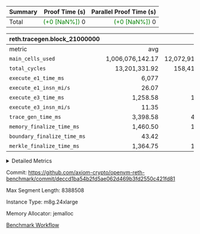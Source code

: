 | Summary | Proof Time (s) | Parallel Proof Time (s) |
|:---|---:|---:|
| Total | <span style='color: green'>(+0 [NaN%])</span> 0 | <span style='color: green'>(+0 [NaN%])</span> 0 |


| reth.tracegen.block_21000000 |||||
|:---|---:|---:|---:|---:|
|metric|avg|sum|max|min|
| `main_cells_used     ` |  1,006,076,142.17 |  12,072,913,706 |  1,606,403,081 |  629,375,686 |
| `total_cycles        ` |  13,201,331.92 |  158,415,983 |  19,695,100 |  3,903,200 |
| `execute_e1_time_ms  ` |  6,077 |  6,077 |  6,077 |  6,077 |
| `execute_e1_insn_mi/s` |  26.07 | -          |  26.07 |  26.07 |
| `execute_e3_time_ms  ` |  1,258.58 |  15,103 |  2,771 |  325 |
| `execute_e3_insn_mi/s` |  11.35 | -          |  12.66 |  4.13 |
| `trace_gen_time_ms   ` |  3,398.58 |  40,783 |  5,398 |  2,131 |
| `memory_finalize_time_ms` |  1,460.50 |  17,526 |  2,844 |  650 |
| `boundary_finalize_time_ms` |  43.42 |  521 |  85 |  11 |
| `merkle_finalize_time_ms` |  1,364.75 |  16,377 |  2,680 |  617 |



<details>
<summary>Detailed Metrics</summary>

|  | reth-block_time_ms |
| --- |
|  | 111,323 | 

| air_name | block_number | quotient_deg | interactions | constraints |
| --- | --- | --- | --- | --- |
| AccessAdapterAir<16> | 21000000 | 2 | 5 | 12 | 
| AccessAdapterAir<2> | 21000000 | 2 | 5 | 12 | 
| AccessAdapterAir<32> | 21000000 | 2 | 5 | 12 | 
| AccessAdapterAir<4> | 21000000 | 2 | 5 | 12 | 
| AccessAdapterAir<8> | 21000000 | 2 | 5 | 12 | 
| BitwiseOperationLookupAir<8> | 21000000 | 2 | 2 | 4 | 
| KeccakVmAir | 21000000 | 2 | 321 | 4,513 | 
| MemoryMerkleAir<8> | 21000000 | 2 | 4 | 39 | 
| PersistentBoundaryAir<8> | 21000000 | 2 | 3 | 7 | 
| PhantomAir | 21000000 | 2 | 3 | 5 | 
| Poseidon2PeripheryAir<BabyBearParameters>, 1> | 21000000 | 2 | 1 | 286 | 
| ProgramAir | 21000000 | 1 | 1 | 4 | 
| RangeTupleCheckerAir<2> | 21000000 | 1 | 1 | 4 | 
| Rv32HintStoreAir | 21000000 | 2 | 18 | 28 | 
| Sha256VmAir | 21000000 | 2 | 50 | 663 | 
| VariableRangeCheckerAir | 21000000 | 1 | 1 | 4 | 
| VmAirWrapper<Rv32BaseAluAdapterAir, BaseAluCoreAir<4, 8> | 21000000 | 2 | 20 | 37 | 
| VmAirWrapper<Rv32BaseAluAdapterAir, LessThanCoreAir<4, 8> | 21000000 | 2 | 18 | 40 | 
| VmAirWrapper<Rv32BaseAluAdapterAir, ShiftCoreAir<4, 8> | 21000000 | 2 | 24 | 91 | 
| VmAirWrapper<Rv32BranchAdapterAir, BranchEqualCoreAir<4> | 21000000 | 2 | 11 | 20 | 
| VmAirWrapper<Rv32BranchAdapterAir, BranchLessThanCoreAir<4, 8> | 21000000 | 2 | 13 | 35 | 
| VmAirWrapper<Rv32CondRdWriteAdapterAir, Rv32JalLuiCoreAir> | 21000000 | 2 | 10 | 18 | 
| VmAirWrapper<Rv32HeapAdapterAir<2, 32, 32>, BaseAluCoreAir<32, 8> | 21000000 | 2 | 61 | 126 | 
| VmAirWrapper<Rv32HeapAdapterAir<2, 32, 32>, LessThanCoreAir<32, 8> | 21000000 | 2 | 31 | 129 | 
| VmAirWrapper<Rv32HeapAdapterAir<2, 32, 32>, MultiplicationCoreAir<32, 8> | 21000000 | 2 | 61 | 57 | 
| VmAirWrapper<Rv32HeapAdapterAir<2, 32, 32>, ShiftCoreAir<32, 8> | 21000000 | 2 | 79 | 2,161 | 
| VmAirWrapper<Rv32HeapBranchAdapterAir<2, 32>, BranchEqualCoreAir<32> | 21000000 | 2 | 20 | 55 | 
| VmAirWrapper<Rv32HeapBranchAdapterAir<2, 32>, BranchLessThanCoreAir<32, 8> | 21000000 | 2 | 22 | 126 | 
| VmAirWrapper<Rv32IsEqualModAdapterAir<2, 1, 32, 32>, ModularIsEqualCoreAir<32, 4, 8> | 21000000 | 2 | 25 | 225 | 
| VmAirWrapper<Rv32IsEqualModAdapterAir<2, 3, 16, 48>, ModularIsEqualCoreAir<48, 4, 8> | 21000000 | 2 | 41 | 333 | 
| VmAirWrapper<Rv32JalrAdapterAir, Rv32JalrCoreAir> | 21000000 | 2 | 16 | 20 | 
| VmAirWrapper<Rv32LoadStoreAdapterAir, LoadSignExtendCoreAir<4, 8> | 21000000 | 2 | 18 | 33 | 
| VmAirWrapper<Rv32LoadStoreAdapterAir, LoadStoreCoreAir<4> | 21000000 | 2 | 17 | 40 | 
| VmAirWrapper<Rv32MultAdapterAir, DivRemCoreAir<4, 8> | 21000000 | 2 | 25 | 84 | 
| VmAirWrapper<Rv32MultAdapterAir, MulHCoreAir<4, 8> | 21000000 | 2 | 24 | 31 | 
| VmAirWrapper<Rv32MultAdapterAir, MultiplicationCoreAir<4, 8> | 21000000 | 2 | 19 | 19 | 
| VmAirWrapper<Rv32RdWriteAdapterAir, Rv32AuipcCoreAir> | 21000000 | 2 | 12 | 14 | 
| VmAirWrapper<Rv32VecHeapAdapterAir<1, 2, 2, 32, 32>, FieldExpressionCoreAir> | 21000000 | 2 | 415 | 480 | 
| VmAirWrapper<Rv32VecHeapAdapterAir<1, 6, 6, 16, 16>, FieldExpressionCoreAir> | 21000000 | 2 | 832 | 921 | 
| VmAirWrapper<Rv32VecHeapAdapterAir<2, 1, 1, 32, 32>, FieldExpressionCoreAir> | 21000000 | 2 | 158 | 190 | 
| VmAirWrapper<Rv32VecHeapAdapterAir<2, 2, 2, 32, 32>, FieldExpressionCoreAir> | 21000000 | 2 | 428 | 457 | 
| VmAirWrapper<Rv32VecHeapAdapterAir<2, 3, 3, 16, 16>, FieldExpressionCoreAir> | 21000000 | 2 | 246 | 288 | 
| VmAirWrapper<Rv32VecHeapAdapterAir<2, 6, 6, 16, 16>, FieldExpressionCoreAir> | 21000000 | 2 | 668 | 701 | 
| VmConnectorAir | 21000000 | 2 | 5 | 11 | 

| block_number | tracegen_time_ms | insns | execute_metered_time_ms | execute_metered_insn_mi/s | execute_e1_time_ms |
| --- | --- | --- | --- | --- | --- |
| 21000000 | 89,824 | 158,415,984 | 12,753 | 12.53 | 6,265 | 

| group | block_number | num_segments | insns | execute_segment_time_ms | execute_e1_time_ms | execute_e1_insn_mi/s |
| --- | --- | --- | --- | --- | --- | --- |
| reth.tracegen.block_21000000 | 21000000 | 12 | 158,415,984 | 5,179 | 6,077 | 26.07 | 

| group | block_number | segment | trace_gen_time_ms | total_cycles | merkle_finalize_time_ms | memory_to_vec_partition_time_ms | memory_finalize_time_ms | main_cells_used | insns | execute_e3_time_ms | execute_e3_insn_mi/s | boundary_finalize_time_ms |
| --- | --- | --- | --- | --- | --- | --- | --- | --- | --- | --- | --- | --- |
| reth.tracegen.block_21000000 | 21000000 | 0 | 5,035 | 19,695,100 | 2,531 | 19 | 2,684 | 1,058,305,281 | 19,695,100 | 1,555 | 12.66 | 74 | 
| reth.tracegen.block_21000000 | 21000000 | 1 | 5,398 | 19,662,900 | 2,680 | 21 | 2,844 | 1,039,613,022 | 19,662,900 | 1,555 | 12.64 | 78 | 
| reth.tracegen.block_21000000 | 21000000 | 10 | 3,264 | 10,171,100 | 1,540 | 46 | 1,664 | 1,242,860,595 | 10,171,100 | 817 | 12.44 | 61 | 
| reth.tracegen.block_21000000 | 21000000 | 11 | 2,147 | 4,076,183 | 1,053 | 48 | 1,131 | 629,375,686 | 4,076,184 | 325 | 12.51 | 36 | 
| reth.tracegen.block_21000000 | 21000000 | 2 | 3,996 | 11,554,000 | 2,052 | 24 | 2,235 | 1,258,663,853 | 11,554,000 | 931 | 12.41 | 85 | 
| reth.tracegen.block_21000000 | 21000000 | 3 | 2,131 | 3,903,200 | 925 | 26 | 1,048 | 1,606,403,081 | 3,903,200 | 327 | 11.91 | 58 | 
| reth.tracegen.block_21000000 | 21000000 | 4 | 2,735 | 11,456,900 | 887 | 27 | 947 | 844,659,892 | 11,456,900 | 2,771 | 4.13 | 25 | 
| reth.tracegen.block_21000000 | 21000000 | 5 | 2,945 | 16,474,200 | 617 | 29 | 650 | 742,258,056 | 16,474,200 | 1,436 | 11.47 | 11 | 
| reth.tracegen.block_21000000 | 21000000 | 6 | 3,066 | 16,641,200 | 684 | 32 | 720 | 757,825,245 | 16,641,200 | 1,473 | 11.29 | 14 | 
| reth.tracegen.block_21000000 | 21000000 | 7 | 3,312 | 16,816,800 | 919 | 37 | 963 | 784,701,763 | 16,816,800 | 1,511 | 11.12 | 16 | 
| reth.tracegen.block_21000000 | 21000000 | 8 | 3,510 | 16,902,800 | 1,090 | 43 | 1,141 | 836,255,164 | 16,902,800 | 1,511 | 11.18 | 18 | 
| reth.tracegen.block_21000000 | 21000000 | 9 | 3,244 | 11,061,600 | 1,399 | 46 | 1,499 | 1,271,992,068 | 11,061,600 | 891 | 12.41 | 45 | 

</details>


Commit: https://github.com/axiom-crypto/openvm-reth-benchmark/commit/deccd1ba54b2fd5ae062d469b3fd2550c421fd81

Max Segment Length: 8388508

Instance Type: m8g.24xlarge

Memory Allocator: jemalloc

[Benchmark Workflow](https://github.com/axiom-crypto/openvm-reth-benchmark/actions/runs/15954336803)
